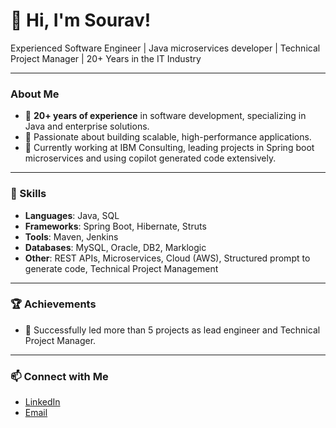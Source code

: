 # 👋 Hi, I'm Sourav!

Experienced Software Engineer | Java microservices developer | Technical Project Manager | 20+ Years in the IT Industry

---

### About Me

- 🌟 **20+ years of experience** in software development, specializing in Java and enterprise solutions.
- 🚀 Passionate about building scalable, high-performance applications.
- 🏢 Currently working at IBM Consulting, leading projects in Spring boot microservices and using copilot generated code extensively.

---

### 💼 Skills

- **Languages**: Java, SQL
- **Frameworks**: Spring Boot, Hibernate, Struts
- **Tools**: Maven, Jenkins
- **Databases**: MySQL, Oracle, DB2, Marklogic
- **Other**: REST APIs, Microservices, Cloud (AWS), Structured prompt to generate code, Technical Project Management

---

### 🏆 Achievements

- 🚀 Successfully led more than 5 projects as lead engineer and Technical Project Manager.
  

---

### 📫 Connect with Me

- [LinkedIn](www.linkedin.com/in/sourav-kumar-chatterjee-866b5452)
- [Email](mailto:souravk.chatterjee@gmail.com)
